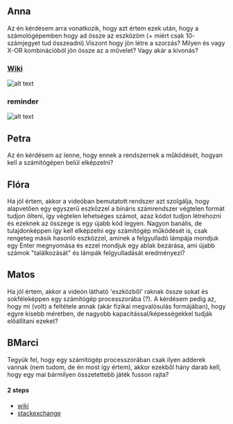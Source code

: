 ## Anna

Az én kérdésem arra vonatkozik, hogy azt értem ezek után, hogy a számológépemben hogy ad össze az eszközöm (+ miért csak 10- számjegyet tud összeadni).Viszont hogy jön létre a szorzás? Milyen és vagy X-OR kombinációból jön össze az a művelet? Vagy akár a kivonás?
### [Wiki](https://en.wikipedia.org/wiki/Binary_multiplier)

![alt text](https://upload.wikimedia.org/wikipedia/en/7/7b/Binary_multi1.jpg "Multiplier")

### reminder

![alt text](https://image.shutterstock.com/image-vector/digital-logic-gate-symbols-black-260nw-449422498.jpg "Logic gate symbols")
## Petra

Az én kérdésem az lenne, hogy ennek a rendszernek a működését, hogyan kell a számítógépen belül elképzelni?

## Flóra

Ha jól értem, akkor a videóban bemutatott rendszer azt szolgálja, hogy alapvetően egy egyszerű eszközzel a bináris számrendszer végtelen formát tudjon ölteni, így végtelen lehetséges számot, azaz kódot tudjon létrehozni és ezeknek az összege is egy újabb kód legyen. Nagyon banális, de tulajdonképpen így kell elképzelni egy számítógép működését is, csak rengeteg másik hasonló eszközzel, aminek a felgyulladó lámpája mondjuk egy Enter megnyomása és ezzel mondjuk egy ablak bezárása, ami újabb számok "találkozását" és lámpák felgyulladását eredményezi?
## Matos

Ha jól értem, akkor a videón látható 'eszközből' raknak össze sokat és sokféleképpen egy számítógép processzorába (?). A kérdésem pedig az, hogy mi (volt) a feltétele annak (akár fizikai megvalósulás formájában), hogy egyre kisebb méretben, de nagyobb kapacitással/képességekkel tudják előállítani ezeket?
## BMarci

Tegyük fel, hogy egy számítógép processzorában csak ilyen adderek vannak (nem tudom, de én most így értem), akkor ezekből hány darab kell, hogy egy mai bármilyen összetettebb játék fusson rajta?
#### 2 steps

- [wiki](https://en.wikipedia.org/wiki/Transistor_count)
- [stackexchange](https://electronics.stackexchange.com/questions/99722/and-or-gates-3-transistors-nand-nor-gates-2-transistors-why)
